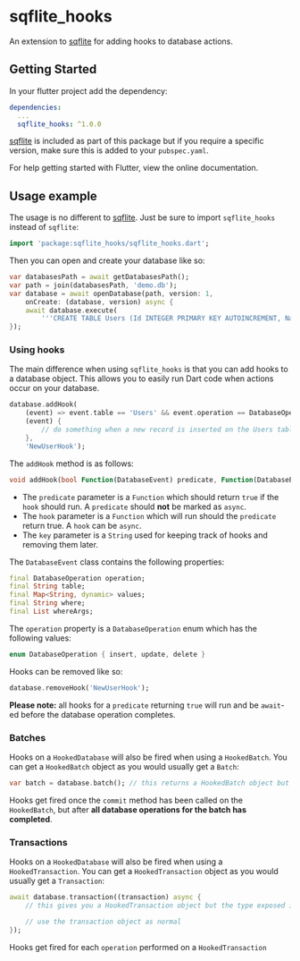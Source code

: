 # sqflite_hooks

An extension to [sqflite](https://pub.dev/packages/sqflite) for adding hooks to database actions.

## Getting Started

In your flutter project add the dependency:

```yaml
dependencies:
  ...
  sqflite_hooks: ^1.0.0
```

[sqflite](https://pub.dev/packages/sqflite) is included as part of this package but if you require a specific version, make sure this is added to your `pubspec.yaml`.

For help getting started with Flutter, view the online documentation.

## Usage example

The usage is no different to [sqflite](https://pub.dev/packages/sqflite). Just be sure to import `sqflite_hooks` instead of `sqflite`:

```dart
import 'package:sqflite_hooks/sqflite_hooks.dart';
```

Then you can open and create your database like so:

```dart
var databasesPath = await getDatabasesPath();
var path = join(databasesPath, 'demo.db');
var database = await openDatabase(path, version: 1,
    onCreate: (database, version) async {
    await database.execute(
        '''CREATE TABLE Users (Id INTEGER PRIMARY KEY AUTOINCREMENT, Name TEXT NOT NULL);''');
});
```

### Using hooks

The main difference when using `sqflite_hooks` is that you can add hooks to a database object. This allows you to easily run Dart code when actions occur on your database.

```dart
database.addHook(
    (event) => event.table == 'Users' && event.operation == DatabaseOperation.insert,
    (event) {
        // do something when a new record is inserted on the Users table
    },
    'NewUserHook');
```

The `addHook` method is as follows:

```dart
void addHook(bool Function(DatabaseEvent) predicate, Function(DatabaseEvent) hook, String key)
```

- The `predicate` parameter is a `Function` which should return `true` if the `hook` should run. A `predicate` should **not** be marked as `async`.
- The `hook` parameter is a `Function` which will run should the `predicate` return true. A `hook` can be `async`.
- The `key` parameter is a `String` used for keeping track of hooks and removing them later.

The `DatabaseEvent` class contains the following properties:

```dart
final DatabaseOperation operation;
final String table;
final Map<String, dynamic> values;
final String where;
final List whereArgs;
```

The `operation` property is a `DatabaseOperation` enum which has the following values:

```dart
enum DatabaseOperation { insert, update, delete }
```

Hooks can be removed like so:

```dart
database.removeHook('NewUserHook');
```

**Please note:** all hooks for a `predicate` returning `true` will run and be `await`-ed before the database operation completes.

### Batches

Hooks on a `HookedDatabase` will also be fired when using a `HookedBatch`. You can get a `HookedBatch` object as you would usually get a `Batch`:

```dart
var batch = database.batch(); // this returns a HookedBatch object but the type exposed is a Batch
```

Hooks get fired once the `commit` method has been called on the `HookedBatch`, but after **all database operations for the batch has completed**.

### Transactions

Hooks on a `HookedDatabase` will also be fired when using a `HookedTransaction`. You can get a `HookedTransaction` object as you would usually get a `Transaction`:

```dart
await database.transaction((transaction) async {
    // this gives you a HookedTransaction object but the type exposed is a Transaction

    // use the transaction object as normal
});
```

Hooks get fired for each `operation` performed on a `HookedTransaction`
